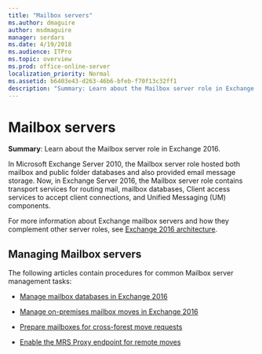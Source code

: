 ```yaml
---
title: "Mailbox servers"
ms.author: dmaguire
author: msdmaguire
manager: serdars
ms.date: 4/19/2018
ms.audience: ITPro
ms.topic: overview
ms.prod: office-online-server
localization_priority: Normal
ms.assetid: b6403e43-d263-46b6-bfeb-f70f13c32ff1
description: "Summary: Learn about the Mailbox server role in Exchange 2016."
---
```


# Mailbox servers

 **Summary**: Learn about the Mailbox server role in Exchange 2016.
  
In Microsoft Exchange Server 2010, the Mailbox server role hosted both mailbox and public folder databases and also provided email message storage. Now, in Exchange Server 2016, the Mailbox server role contains transport services for routing mail, mailbox databases, Client access services to accept client connections, and Unified Messaging (UM) components.
  
For more information about Exchange mailbox servers and how they complement other server roles, see [Exchange 2016 architecture](../../architecture/architecture.md).
  
## Managing Mailbox servers

The following articles contain procedures for common Mailbox server management tasks:
  
- [Manage mailbox databases in Exchange 2016](manage-dbs.md)
    
- [Manage on-premises mailbox moves in Exchange 2016](manage-mailbox-moves.md)
    
- [Prepare mailboxes for cross-forest move requests](prep-mailboxes-for-cross-forest-moves.md)
    
- [Enable the MRS Proxy endpoint for remote moves](mrs-proxy-endpoint.md)
    

